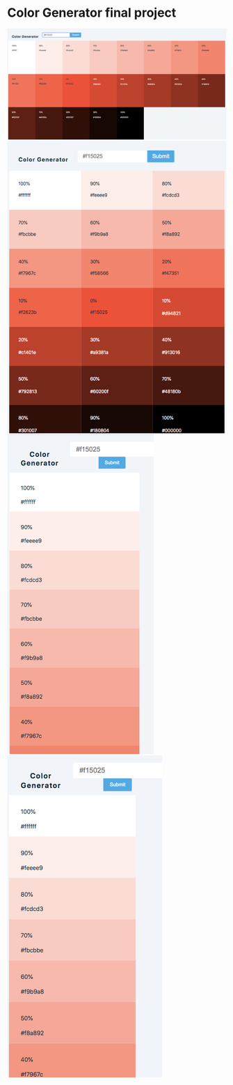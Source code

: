 # Color Generator final project

<img src='./public/img/1.png'>


<img src='./public/img/2.png'>


<img src='./public/img/3.png'>


<img src='./public/img/4.png'>



